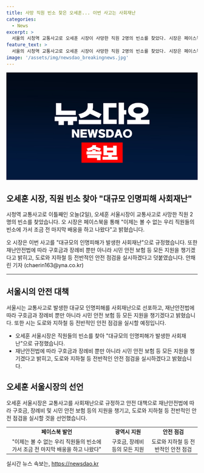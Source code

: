 ```yaml
---
title: 사망 직원 빈소 찾은 오세훈... 이번 사고는 사회재난
categories:
  - News
excerpt: >
  서울의 시청역 교통사고로 오세훈 시장이 사망한 직원 2명의 빈소를 찾았다. 시장은 페이스북을 통해 직원들을 마지막으로 보내며 대규모 인명피해로 규정했고, 재난안전법에 따라 지원 조치를 취할 것을 약속했다. 또한, 도로와 지하철 안전 점검도 실시할 계획이라고 밝혔다. #시청역 #교통사고 #안전점검
feature_text: >
  서울의 시청역 교통사고로 오세훈 시장이 사망한 직원 2명의 빈소를 찾았다. 시장은 페이스북을 통해 직원들을 마지막으로 보내며 대규모 인명피해로 규정했고, 재난안전법에 따라 지원 조치를 취할 것을 약속했다. 또한, 도로와 지하철 안전 점검도 실시할 계획이라고 밝혔다. #시청역 #교통사고 #안전점검
image: '/assets/img/newsdao_breakingnews.jpg'
---
```


<p><img src="/assets/img/newsdao_breakingnews.jpg" alt="ranknews 속보" /></p>

<h2 data-ke-size="size26">오세훈 시장, 직원 빈소 찾아 "대규모 인명피해 사회재난"</h2>

<p data-ke-size="size16">시청역 교통사고로 이틀째인 오늘(2일), 오세훈 서울시장이 교통사고로 사망한 직원 2명의 빈소를 찾았습니다. 오 시장은 페이스북을 통해 "이제는 볼 수 없는 우리 직원들의 빈소에 가서 조금 전 마지막 배웅을 하고 나왔다"고 밝혔습니다.</p>

<p data-ke-size="size16">오 시장은 이번 사고를 "대규모의 인명피해가 발생한 사회재난"으로 규정했습니다. 또한 재난안전법에 따라 구호금과 장례비 뿐만 아니라 시민 안전 보험 등 모든 지원을 챙기겠다고 밝히고, 도로와 지하철 등 전반적인 안전 점검을 실시하겠다고 덧붙였습니다. 안채린 기자 (chaerin163@yna.co.kr)</p>

<hr>

<h2 data-ke-size="size26">서울시의 안전 대책</h2>

<p data-ke-size="size16">서울시는 교통사고로 발생한 대규모 인명피해를 사회재난으로 선포하고, 재난안전법에 따라 구호금과 장례비 뿐만 아니라 시민 안전 보험 등 모든 지원을 챙기겠다고 밝혔습니다. 또한 시는 도로와 지하철 등 전반적인 안전 점검을 실시할 예정입니다.</p>

<ul>
    <li>오세훈 서울시장은 직원들의 빈소를 찾아 "대규모의 인명피해가 발생한 사회재난"으로 규정했습니다.</li>
    <li>재난안전법에 따라 구호금과 장례비 뿐만 아니라 시민 안전 보험 등 모든 지원을 챙기겠다고 밝히고, 도로와 지하철 등 전반적인 안전 점검을 실시하겠다고 밝혔습니다.</li>
</ul>

<h2 data-ke-size="size26">오세훈 서울시장의 선언</h2>

<p data-ke-size="size16">오세훈 서울시장은 교통사고를 사회재난으로 규정하고 안전 대책으로 재난안전법에 따라 구호금, 장례비 및 시민 안전 보험 등의 지원을 챙기고, 도로와 지하철 등 전반적인 안전 점검을 실시할 것을 선언했습니다.</p>

<table style="width: 100%;">
<tbody>
<tr>
<td style="text-align: center; height: 17px;"><b>페이스북 발언</b></td>
<td style="text-align: center; height: 17px;"><b>광역시 지원</b></td>
<td style="text-align: center; height: 17px;"><b>안전 점검</b></td>
</tr>
<tr>
<td style="text-align: center; height: 17px;">"이제는 볼 수 없는 우리 직원들의 빈소에 가서 조금 전 마지막 배웅을 하고 나왔다"</td>
<td style="text-align: center; height: 17px;">구호금, 장례비 등의 모든 지원</td>
<td style="text-align: center; height: 17px;">도로와 지하철 등 전반적인 안전 점검</td>
</tr>
</tbody>
</table>
실시간 뉴스 속보는, <a href="https://newsdao.kr" rel="dofollow">https://newsdao.kr</a>


